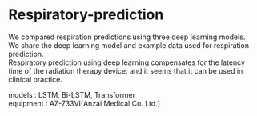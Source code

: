 # Respiratory-prediction

We compared respiration predictions using three deep learning models. <br/> 
We share the deep learning model and example data used for respiration prediction. <br/> 
Respiratory prediction using deep learning compensates for the latency time of the radiation therapy device, and it seems that it can be used in clinical practice. <br/> 

models : LSTM, Bi-LSTM, Transformer <br/> 
equipment : AZ-733VI(Anzai Medical Co. Ltd.)














